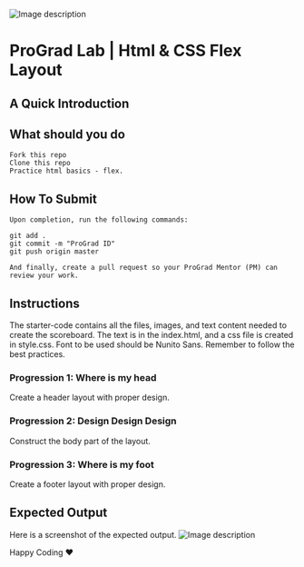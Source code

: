 ![Image description](https://i1.faceprep.in/ProGrad/face-logo-resized.png)

# ProGrad Lab | Html & CSS Flex Layout

## A Quick Introduction




## What should you do
```
Fork this repo
Clone this repo
Practice html basics - flex.
```

## How To Submit
```
Upon completion, run the following commands:

git add .
git commit -m "ProGrad ID"
git push origin master

And finally, create a pull request so your ProGrad Mentor (PM) can review your work.
```

## Instructions
The starter-code contains all the files, images, and text content needed to create the scoreboard. 
The text is in the index.html, and a css file is created in style.css. Font to be used should be Nunito Sans. Remember to follow the best practices.

### Progression 1: Where is my head
Create a header layout with proper design.

### Progression 2: Design Design Design
Construct the body part of the layout. 

### Progression 3: Where is my foot 
Create a footer layout with proper design.

## Expected Output
Here is a screenshot of the expected output.
![Image description](https://i1.faceprep.in/ProGrad/flex-1.png)

Happy Coding ❤️
